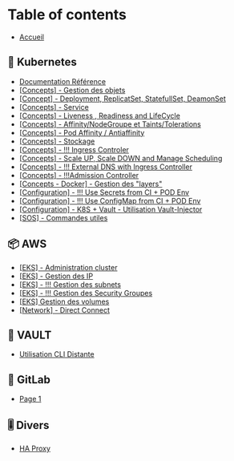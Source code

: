 # Table of contents

* [Accueil](README.md)

## 🧊 Kubernetes

* [Documentation Référence](kubernetes/documentation-reference.md)
* [\[Concepts\] - Gestion des objets](kubernetes/concepts-gestion-des-objets.md)
* [\[Concept\] - Deployment, ReplicatSet, StatefullSet, DeamonSet](kubernetes/concept-deployment-replicatset-statefullset-deamonset.md)
* [\[Concepts\] - Service](kubernetes/concepts-service.md)
* [\[Concepts\] - Liveness , Readiness and LifeCycle](kubernetes/concepts-liveness-readiness-and-lifecycle.md)
* [\[Concepts\] - Affinity/NodeGroupe et Taints/Tolerations](kubernetes/concepts-affinity-taints-and-tolerations.md)
* [\[Concepts\] - Pod Affinity / Antiaffinity](kubernetes/concepts-pod-affinity-antiaffinity.md)
* [\[Concepts\] - Stockage](kubernetes/vision-and-values.md)
* [\[Concepts\] - !!! Ingress Controler](kubernetes/concepts-ingress-controler.md)
* [\[Concepts\] - Scale UP, Scale DOWN and Manage Scheduling](kubernetes/concepts-scale-up-scale-down-and-manage-scheduling.md)
* [\[Concepts\] - !!! External DNS with Ingress Controller](kubernetes/concepts-external-dns-with-ingress-controller.md)
* [\[Concepts\] - !!!Admission Controller](kubernetes/concepts-admission-controller.md)
* [\[Concepts - Docker\] - Gestion des "layers"](kubernetes/concepts-docker-gestion-des-layers.md)
* [\[Configuration\] - !!! Use Secrets from CI + POD Env](kubernetes/configuration-use-secrets-from-ci-+-pod-env.md)
* [\[Configuration\] - !!! Use ConfigMap from CI + POD Env](kubernetes/configuration-use-configmap-from-ci-+-pod-env.md)
* [\[Configuration\] - K8S + Vault - Utilisation Vault-Injector](kubernetes/configuration-k8s-+-vault-utilisation-vault-injector.md)
* [\[SOS\] - Commandes utiles](kubernetes/sos-commandes-utiles.md)

## 📦 AWS

* [\[EKS\] - Administration cluster](aws/page-2.md)
* [\[EKS\] - Gestion des IP](aws/eks-gestion-des-ip.md)
* [\[EKS\] - !!! Gestion des subnets](aws/eks-gestion-des-subnets.md)
* [\[EKS\] - !!! Gestion des Security Groupes](aws/eks-gestion-des-security-groupes.md)
* [\[EKS\]  Gestion des volumes](aws/eks-gestion-des-volumes.md)
* [\[Network\] - Direct Connect](aws/network-direct-connect.md)

## 🔑 VAULT

* [Utilisation CLI Distante](vault/utilisation-cli-distante.md)

## 🦊 GitLab

* [Page 1](gitlab/page-1.md)

## 🎚 Divers

* [HA Proxy](divers/test-page.md)
